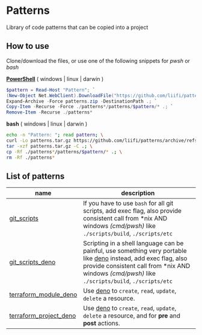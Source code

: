 # Patterns

Library of code patterns that can be copied into a project

## How to use

Clone/download the files, or use one of the following snippets for *pwsh* or *bash*

**[PowerShell](https://github.com/PowerShell/PowerShell#get-powershell)** ( windows | linux | darwin )
 ```powershell
 $pattern = Read-Host "Pattern"; `
 (New-Object Net.WebClient).DownloadFile("https://github.com/liifi/patterns/archive/refs/heads/main.zip", "$(pwd)/patterns.zip"); `
 Expand-Archive -Force patterns.zip -DestinationPath .; `
 Copy-Item -Recurse -Force ./patterns*/patterns/$pattern/* .; `
 Remove-Item -Recurse ./patterns*
 ```
**bash** ( windows | linux | darwin )
 ```bash
 echo -n "Pattern: "; read pattern; \
 curl -Lo patterns.tar.gz https://github.com/liifi/patterns/archive/refs/heads/main.tar.gz; \
 tar -xzf patterns.tar.gz -C .; \
 cp -Rf ./patterns*/patterns/$pattern/* .; \
 rm -Rf ./patterns*
 ```




## List of patterns

| name | description |
|-|-|
| [git_scripts](./patterns/git_scripts) | If you have to use `bash` for all git scripts, add exec flag, also provide consistent call from *nix AND windows *(cmd/pwsh)* like `./scripts/build`, `./scripts/etc` |
| [git_scripts_deno](./patterns/git_scripts_deno) | Scripting in a shell language can be painful, use something very portable like [deno](https://deno.land/) instead, add exec flag, also provide consistent call from *nix AND windows *(cmd/pwsh)* like `./scripts/build`, `./scripts/etc` |
| [terraform_module_deno](./patterns/terraform_module_deno) | Use [deno](http://deno.land/) to `create`, `read`, `update`, `delete` a resource. |
| [terraform_project_deno](./patterns/terraform_project_deno) | Use [deno](http://deno.land/) to `create`, `read`, `update`, `delete` a resource, and for **pre** and **post** actions. |